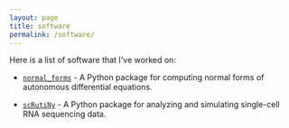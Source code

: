 ```yaml
---
layout: page
title: software
permalink: /software/
---
```


Here is a list of software that I've worked on:

- [`normal_forms`](../normal_forms/html/) - A Python package for computing normal forms of autonomous differential equations.

- [`scRutiNy`](http://lbm.niddk.nih.gov/mckennajp/scRutiNy) - A Python package for analyzing and simulating single-cell RNA sequencing data.
